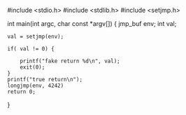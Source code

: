 
#include <stdio.h>
#include <stdlib.h>
#include <setjmp.h>

int main(int argc, char const *argv[]) {
 	jmp_buf env;
 	int val;
<!--  	int colet; -->

 	val = setjmp(env);

 	if( val != 0) {

 		printf("fake return %d\n", val);
 		exit(0);
 	}
 	printf("true return\n");
 	longjmp(env, 4242)
 	return 0;
 }
